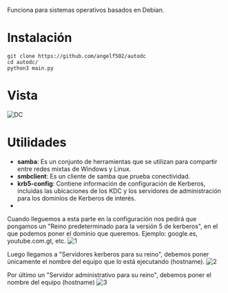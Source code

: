 Funciona para sistemas operativos basados en Debian.
# Instalación
```
git clone https://github.com/angelf502/autodc
cd autodc/
python3 main.py
```
# Vista
![DC](https://i.ytimg.com/vi/w8LRLkdWwc4/maxresdefault.jpg)

# Utilidades
- **samba**: Es un conjunto de herramientas que se utilizan para compartir entre redes mixtas de Windows y Linux.
- **smbclient**: Es un cliente de samba que prueba conectividad.
- **krb5-config**: Contiene información de configuración de Kerberos, incluidas las ubicaciones de los KDC y los servidores de administración para los dominios de Kerberos de interés.
- 
Cuando lleguemos a esta parte en la configuración nos pedirá que pongamos un "Reino predeterminado para la versión 5 de kerberos", en el que podemos poner el dominio que queremos. Ejemplo: google.es, youtube.com.gt, etc.
![1](https://blogger.googleusercontent.com/img/b/R29vZ2xl/AVvXsEjOylkY39GKMjxavpvTkPxa6UV55oW8wJeLR422AwmmdgVlQ0UwG_3yzlfpX_Qky19q0KxhCF73xpXHS38DjHdRK8mvDpz3U5LqBfHT21tSOTw6M9oPhfyRR-qCAMmTaw0dtW65s3cv7AzwqlaKgNcOov2cvNfRfVFlK_b_DRQuUWJgoJQqVFbp8eP9IA/s1359/1.JPG)

Luego llegamos a "Servidores kerberos para su reino", debemos poner únicamente el nombre del equipo que lo está ejecutando (hostname).
![2](https://blogger.googleusercontent.com/img/b/R29vZ2xl/AVvXsEiephYoZDDxD_uYjqBxbUpweplnlLPevzEv12pL9at6Hi8bKX7rxe1ahB8bduN7-EZmG0sptMVKFlBpcQ1PjTm2wLcyB4fP4YaoZ1TnLKQ9GEw18S4a3z9TNKC-Hg-91Rd2e_CefYHcHqK7iwbm3rn7HSLhONmKnnp-n27pQGa7mMh87Bc3gKlXXTv1YQ/s1354/2.JPG)

Por último un "Servidor administrativo para su reino", debemos poner el nombre del equipo (hostname)
![3](https://blogger.googleusercontent.com/img/b/R29vZ2xl/AVvXsEiIt46c3sV3LNlQVbOXELLY8etngxJgW6dK3vi-0rI8nHvL9LmttFRX_n9g0crcYsKbSukdt5qJzrz4Yh2XzgN2h0DNhhHqFpxHWEikJxaAbEW1l-TS-DwelYaw0iX_FtpF7LJWqboqKnB2BW1_uFrVAH0_hO9QHCC5FmrahfgRNiu9dLH59dwpavRW0A/s1293/3.JPG)
